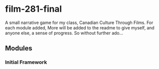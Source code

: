 # film-281-final
A small narrative game for my class, Canadian Culture Through Films.
For each module added, More will be added to the readme to give myself, and anyone else, a sense of progress. So without further ado...

## Modules
### Initial Framework
